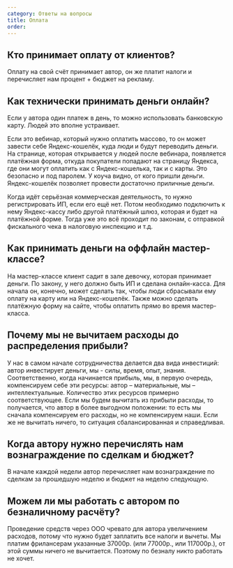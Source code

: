 ```yaml
---
category: Ответы на вопросы
title: Оплата
order: 
--- 
```


## Кто принимает оплату от клиентов?

Оплату на свой счёт принимает автор, он же платит налоги и перечисляет нам процент + бюджет на рекламу. 

## Как технически принимать деньги онлайн?

Если у автора один платеж в день, то можно использовать банковскую карту. Людей это вполне устраивает. 

Если это вебинар, который нужно оплатить массово, то он может завести себе Яндекс-кошелёк, куда люди и будут переводить деньги. На странице, которая открывается у людей после вебинара, появляется платёжная форма, откуда покупатели попадают на страницу Яндекса, где они могут оплатить как с Яндекс-кошелька, так и с карты. Это безопасно и под паролем. У коуча видно, от кого пришли деньги. Яндекс-кошелёк позволяет провести достаточно приличные деньги. 

Когда идёт серьёзная коммерческая деятельность, то нужно регистрировать ИП, если его ещё нет. Потом необходимо подключить к нему Яндекс-кассу либо другой платёжный шлюз, которая и будет на платёжной форме. Тогда уже это всё проходит по законам, с отправкой фискального чека в налоговую инспекцию и т.д. 

## Как принимать деньги на оффлайн мастер-классе?

На мастер-классе клиент садит в зале девочку, которая принимает деньги. По закону, у него должно быть ИП и сделана онлайн-касса. Для начала он, конечно, может сделать так, чтобы люди сбрасывали ему оплату на карту или на Яндекс-кошелёк. Также можно сделать платёжную форму на сайте, чтобы оплатить прямо во время мастер-класса.

## Почему мы не вычитаем расходы до распределения прибыли?

У нас в самом начале сотрудничества делается два вида инвестиций: автор инвестирует деньги, мы - силы, время, опыт, знания. Соответственно, когда начинается прибыль, мы, в первую очередь, компенсируем себе эти ресурсы: автор – материальные, мы – интеллектуальные. Количество этих ресурсов примерно соответствующее. Если мы будем вычитать из прибыли расходы, то получается, что автор в более выгодном положении: то есть мы сначала компенсируем его расходы, но не компенсируем наши. Если же не вычитать ничего, то ситуация сбалансированная и справедливая.

## Когда автору нужно перечислять нам вознаграждение по сделкам и бюджет? 

В начале каждой недели автор перечисляет нам вознаграждение по сделкам за прошедшую неделю и бюджет на неделю следующую. 

## Можем ли мы работать с автором по безналичному расчёту? 

Проведение средств через ООО чревато для автора увеличением расходов, потому что нужно будет заплатить все налоги и вычеты. Мы платим фрилансерам указанные 37000р. (или 77000р., или 117000р.), от этой суммы ничего не вычитается. Поэтому по безналу никто работать не хочет. 